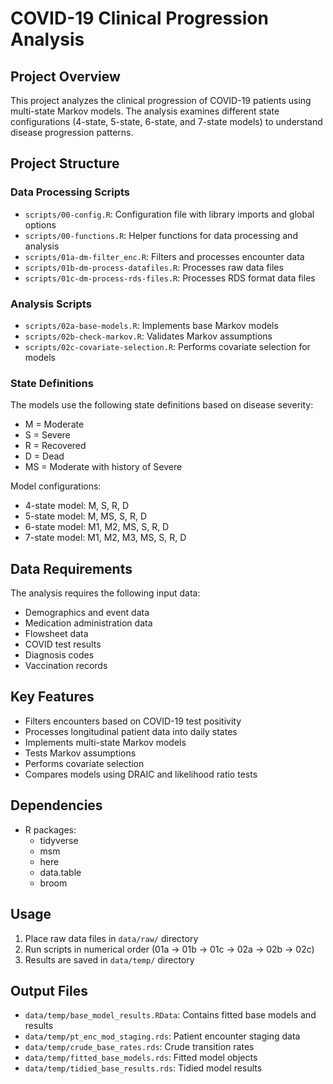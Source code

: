 # COVID-19 Clinical Progression Analysis

## Project Overview
This project analyzes the clinical progression of COVID-19 patients using multi-state Markov models. The analysis examines different state configurations (4-state, 5-state, 6-state, and 7-state models) to understand disease progression patterns.

## Project Structure

### Data Processing Scripts
- `scripts/00-config.R`: Configuration file with library imports and global options
- `scripts/00-functions.R`: Helper functions for data processing and analysis
- `scripts/01a-dm-filter_enc.R`: Filters and processes encounter data
- `scripts/01b-dm-process-datafiles.R`: Processes raw data files
- `scripts/01c-dm-process-rds-files.R`: Processes RDS format data files

### Analysis Scripts
- `scripts/02a-base-models.R`: Implements base Markov models
- `scripts/02b-check-markov.R`: Validates Markov assumptions
- `scripts/02c-covariate-selection.R`: Performs covariate selection for models

### State Definitions
The models use the following state definitions based on disease severity:
- M = Moderate
- S = Severe  
- R = Recovered
- D = Dead
- MS = Moderate with history of Severe

Model configurations:
- 4-state model: M, S, R, D
- 5-state model: M, MS, S, R, D  
- 6-state model: M1, M2, MS, S, R, D
- 7-state model: M1, M2, M3, MS, S, R, D

## Data Requirements
The analysis requires the following input data:
- Demographics and event data
- Medication administration data
- Flowsheet data
- COVID test results
- Diagnosis codes
- Vaccination records

## Key Features
- Filters encounters based on COVID-19 test positivity
- Processes longitudinal patient data into daily states
- Implements multi-state Markov models
- Tests Markov assumptions
- Performs covariate selection
- Compares models using DRAIC and likelihood ratio tests

## Dependencies
- R packages:
  - tidyverse
  - msm
  - here
  - data.table
  - broom

## Usage
1. Place raw data files in `data/raw/` directory
2. Run scripts in numerical order (01a -> 01b -> 01c -> 02a -> 02b -> 02c)
3. Results are saved in `data/temp/` directory

## Output Files
- `data/temp/base_model_results.RData`: Contains fitted base models and results
- `data/temp/pt_enc_mod_staging.rds`: Patient encounter staging data
- `data/temp/crude_base_rates.rds`: Crude transition rates
- `data/temp/fitted_base_models.rds`: Fitted model objects
- `data/temp/tidied_base_results.rds`: Tidied model results 